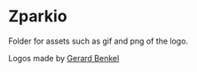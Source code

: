 # Zparkio

Folder for assets such as gif and png of the logo. 

Logos made by [Gerard Benkel](https://www.linkedin.com/in/gerard-benkel-21283013/)

